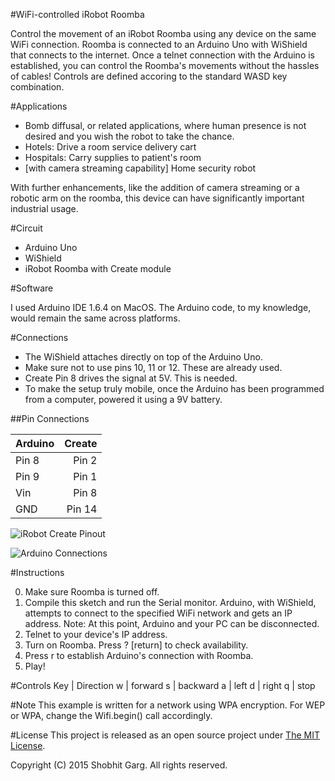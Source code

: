 #WiFi-controlled iRobot Roomba
 
Control the movement of an iRobot Roomba using any device on the same WiFi connection. Roomba is connected to an Arduino Uno with WiShield that connects to the internet. Once a telnet connection with the Arduino is established, you can control the Roomba's movements without the hassles of cables! Controls are defined accoring to the standard WASD key combination.

 

#Applications

* Bomb diffusal, or related applications, where human presence is not desired and you wish the robot to take the chance.
* Hotels: Drive a room service delivery cart
* Hospitals: Carry supplies to patient's room
* [with camera streaming capability] Home security robot 

With further enhancements, like the addition of camera streaming or a robotic arm on the roomba, this device can have significantly important industrial usage.


#Circuit

* Arduino Uno
* WiShield 
* iRobot Roomba with Create module

#Software

I used Arduino IDE 1.6.4 on MacOS. The Arduino code, to my knowledge, would remain the same across platforms.


#Connections

* The WiShield attaches directly on top of the Arduino Uno. 
* Make sure not to use pins 10, 11 or 12. These are already used. 
* Create Pin 8 drives the signal at 5V. This is needed. 
* To make the setup truly mobile, once the Arduino has been programmed from a computer, powered it using a 9V battery. 

##Pin Connections

| Arduino       | Create        | 
| ------------- | -------------:|
| Pin 8         | Pin 2         | 
| Pin 9         | Pin 1         |   
| Vin           | Pin 8         |   
| GND           | Pin 14        |   

![iRobot Create Pinout](http://s2.postimg.org/bvy36pmd5/roomba_create_pinout.png "iRobot Create Pinout")

![Arduino Connections](http://s7.postimg.org/dtaqoaht7/arduino_connections.jpg "Arduino Uno connections") 

#Instructions 

0. Make sure Roomba is turned off. 
1. Compile this sketch and run the Serial monitor. Arduino, with
WiShield, attempts to connect to the specified WiFi network and gets 
an IP address. 
Note: At this point, Arduino and your PC can be disconnected. 
2. Telnet to your device's IP address.
3. Turn on Roomba. Press ? [return] to check availability.
4. Press r to establish Arduino's connection with Roomba.
5. Play!


#Controls
Key | Direction
  w | forward
  s | backward
  a | left
  d | right
  q | stop


#Note
This example is written for a network using WPA encryption. For
WEP or WPA, change the Wifi.begin() call accordingly.


#License
This project is released as an open source project under [The MIT License](Roomba-WiFi/LICENSE).

Copyright (C) 2015 Shobhit Garg. All rights reserved.
